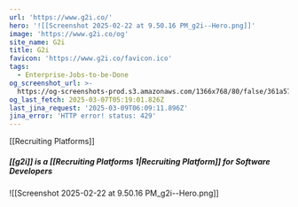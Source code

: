 ```yaml
---
url: 'https://www.g2i.co/'
hero: '![[Screenshot 2025-02-22 at 9.50.16 PM_g2i--Hero.png]]'
image: 'https://www.g2i.co/og'
site_name: G2i
title: G2i
favicon: 'https://www.g2i.co/favicon.ico'
tags:
  - Enterprise-Jobs-to-be-Done
og_screenshot_url: >-
  https://og-screenshots-prod.s3.amazonaws.com/1366x768/80/false/361a5787b8729489800c009c5d26b986759483cdb9c75f6cf952bbad82d2289e.jpeg
og_last_fetch: 2025-03-07T05:19:01.826Z
last_jina_request: '2025-03-09T06:09:11.896Z'
jina_error: 'HTTP error! status: 429'
---
```

[[Recruiting Platforms]]

##### [[g2i]] is a [[Recruiting Platforms 1|Recruiting Platform]] for Software Developers
![[Screenshot 2025-02-22 at 9.50.16 PM_g2i--Hero.png]]
